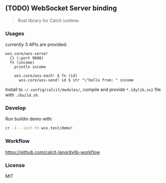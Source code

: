 ## (TODO) WebSocket Server binding

> Rust library for Calcit runtime.

### Usages

currently 3 APIs are provided:

```cirru
wss.core/wss-serve!
  {} (:port 9000)
  fn (income)
    println income

    wss.core/wss-each! $ fn (id)
      wss.core/wss-send! id $ str "\"hello from: " income
```

Install to `~/.config/calcit/modules/`, compile and provide `*.{dylib,so}` file with `./build.sh`.

### Develop

Run buildin demo with:

```bash
cr -1 --init-fn wss.test/demo!
```

### Workflow

https://github.com/calcit-lang/dylib-workflow

### License

MIT
